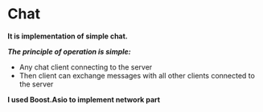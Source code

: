 # Chat

**It is implementation of simple chat.**

***The principle of operation is simple:***
 - Any chat client connecting to the server
 - Then client can exchange messages with all other clients connected to the server
 
 
 **I used Boost.Asio to implement network part**
